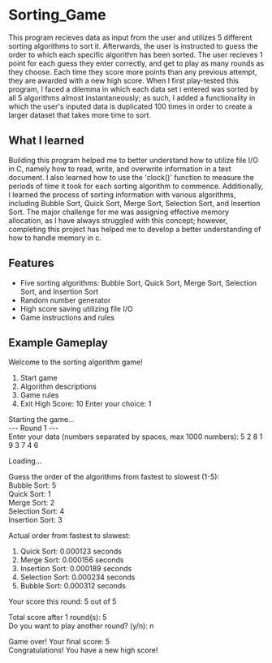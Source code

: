 # Sorting_Game
This program recieves data as input from the user and utilizes 5 different sorting algorithms to sort it. Afterwards, the user is instructed to guess the order to which each specific algorithm has been sorted. The user recieves 1 point for each guess they enter correctly, and get to play as many rounds as they choose. Each time they score more points than any previous attempt, they are awarded with a new high score. When I first play-tested this program, I faced a dilemma in which each data set i entered was sorted by all 5 algorithms almost instantaneously; as such, I added a functionality in which the user's inputed data is duplicated 100 times in order to create a larger dataset that takes more time to sort. 

## What I learned 
Building this program helped me to better understand how to utilize file I/O in C, namely how to read, write, and overwrite information in a text document. I also learned how to use the 'clock()' function to measure the periods of time it took for each sorting algorithm to commence. Additionally, I learned the process of sorting information with various algorithms, including Bubble Sort, Quick Sort, Merge Sort, Selection Sort, and Insertion Sort. The major challenge for me was assigning effective memory allocation, as I have always struggled with this concept; however, completing this project has helped me to develop a better understanding of how to handle memory in c. 

## Features
- Five sorting algorithms: Bubble Sort, Quick Sort, Merge Sort, Selection Sort, and Insertion Sort
- Random number generator
- High score saving utilizing file I/O
- Game instructions and rules

## Example Gameplay
Welcome to the sorting algorithm game!
1. Start game
2. Algorithm descriptions
3. Game rules
4. Exit
High Score: 10
Enter your choice: 1

Starting the game...<br>
--- Round 1 ---<br>
Enter your data (numbers separated by spaces, max 1000 numbers): 5 2 8 1 9 3 7 4 6<br>

Loading...<br>

Guess the order of the algorithms from fastest to slowest (1-5):<br>
Bubble Sort: 5<br>
Quick Sort: 1<br>
Merge Sort: 2<br>
Selection Sort: 4<br>
Insertion Sort: 3<br>

Actual order from fastest to slowest:<br>
1. Quick Sort: 0.000123 seconds<br>
2. Merge Sort: 0.000156 seconds<br>
3. Insertion Sort: 0.000189 seconds<br>
4. Selection Sort: 0.000234 seconds<br>
5. Bubble Sort: 0.000312 seconds<br>

Your score this round: 5 out of 5

Total score after 1 round(s): 5<br>
Do you want to play another round? (y/n): n<br>

Game over! Your final score: 5<br>
Congratulations! You have a new high score!<br>
